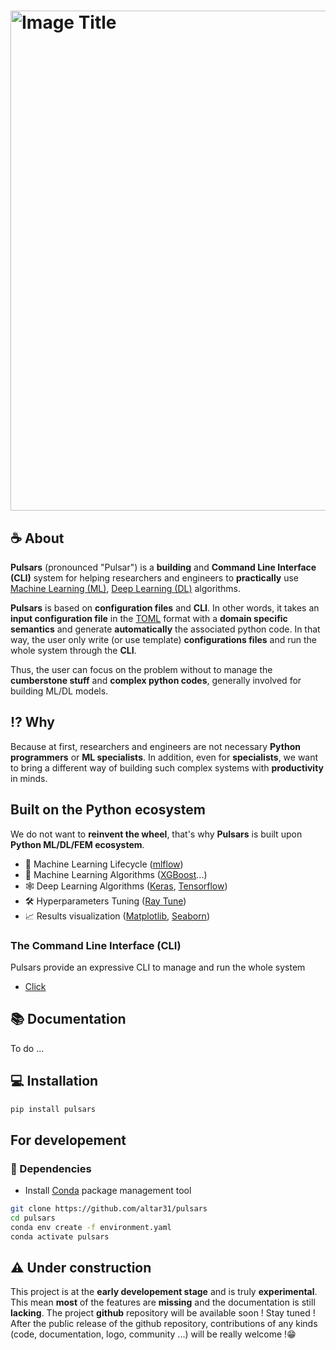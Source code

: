 # <img src="./assets/logo-pulsars-bg.png" alt="Image Title" width="800" height="auto">

## ☕️ About
**Pulsars** (pronounced "Pulsar") is a **building** and **Command Line Interface (CLI)** system for helping researchers and engineers to **practically** use [Machine Learning (ML)](https://en.wikipedia.org/wiki/Machine_learning), [Deep Learning (DL)](https://en.wikipedia.org/wiki/Deep_learning) algorithms.


**Pulsars** is based on **configuration files** and **CLI**. In other words, it takes an **input configuration file** in the [TOML](https://toml.io/en/) format with a **domain specific semantics** and generate **automatically** the associated python code.
In that way, the user only write (or use template) **configurations files** and run the whole system through the **CLI**.

Thus, the user can focus on the problem without to manage the **cumberstone stuff** and **complex python codes**, generally involved for building ML/DL models.


## ⁉️ Why
Because at first, researchers and engineers are not necessary **Python programmers** or **ML specialists**. 
In addition, even for **specialists**, we want to bring a different way of building such complex systems with **productivity** in minds.

## Built on the Python ecosystem

We do not want to **reinvent the wheel**, that's why **Pulsars** is built upon **Python ML/DL/FEM ecosystem**. 

- 🔁 Machine Learning Lifecycle ([mlflow](https://mlflow.org/))
- 🤖 Machine Learning Algorithms ([XGBoost](https://xgboost.readthedocs.io/en/stable/)...)
- 🕸️ Deep Learning Algorithms ([Keras](https://keras.io/), [Tensorflow](https://www.tensorflow.org/))
- 🛠️ Hyperparameters Tuning ([Ray Tune](https://docs.ray.io/en/latest/tune/index.html))
- 📈 Results visualization ([Matplotlib](https://matplotlib.org/), [Seaborn](https://seaborn.pydata.org/index.html))

### The Command Line Interface (CLI)
Pulsars provide an expressive CLI to manage and run the whole system 

- [Click](https://panel.holoviz.org/index.html)

## 📚 Documentation

To do ...


## 💻 Installation

```bash
pip install pulsars
```

## For developement

### 🔗 Dependencies

- Install [Conda](https://www.anaconda.com/) package management tool

```bash
git clone https://github.com/altar31/pulsars
cd pulsars
conda env create -f environment.yaml 
conda activate pulsars
```

## ⚠️ Under construction
This project is at the **early developement stage** and is truly **experimental**.
This mean **most** of the features are **missing** and the documentation is still **lacking**.
The project **github** repository will be available soon ! Stay tuned !
After the public release of the github repository, contributions of any kinds (code, documentation, logo, community ...) will be really welcome !😁



